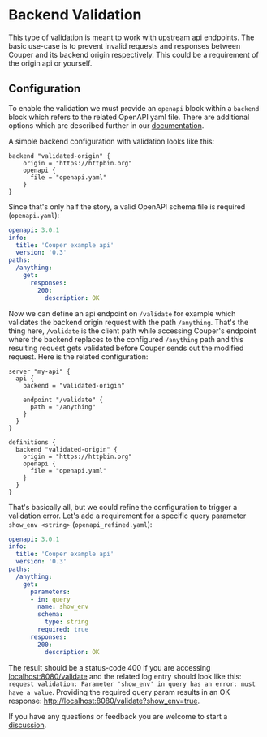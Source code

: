# Backend Validation

This type of validation is meant to work with upstream api endpoints. The basic use-case is to prevent invalid requests
and responses between Couper and its backend origin respectively. This could be a requirement of the origin api or yourself.

## Configuration

To enable the validation we must provide an `openapi` block within a `backend` block which refers to the related OpenAPI yaml file.
There are additional options which are described further in our [documentation](https://github.com/avenga/couper/tree/master/docs#openapi_block).

A simple backend configuration with validation looks like this:

```hcl
backend "validated-origin" {
    origin = "https://httpbin.org"
    openapi {
      file = "openapi.yaml"
    }
}
```

Since that's only half the story, a valid OpenAPI schema file is required (`openapi.yaml`):

```yaml
openapi: 3.0.1
info:
  title: 'Couper example api'
  version: '0.3'
paths:
  /anything:
    get:
      responses:
        200:
          description: OK
```

Now we can define an api endpoint on `/validate` for example which validates the backend origin request with the path
`/anything`. That's the thing here, `/validate` is the client path while accessing Couper's endpoint where the backend
replaces to the configured `/anything` path and this resulting request gets validated before Couper sends out the
modified request. Here is the related configuration:

```hcl
server "my-api" {
  api {
    backend = "validated-origin"

    endpoint "/validate" {
      path = "/anything"
    }
  }
}

definitions {
  backend "validated-origin" {
    origin = "https://httpbin.org"
    openapi {
      file = "openapi.yaml"
    }
  }
}
```

That's basically all, but we could refine the configuration to trigger a validation error. Let's add a requirement for
a specific query parameter `show_env <string>` (`openapi_refined.yaml`): 

```yaml
openapi: 3.0.1
info:
  title: 'Couper example api'
  version: '0.3'
paths:
  /anything:
    get:
      parameters:
      - in: query
        name: show_env
        schema:
          type: string
        required: true
      responses:
        200:
          description: OK
```

The result should be a status-code 400 if you are accessing [localhost:8080/validate](http://localhost:8080/validate) and the related log
entry should look like this: `request validation: Parameter 'show_env' in query has an error: must have a value`.
Providing the required query param results in an OK response: [http://localhost:8080/validate?show_env=true](http://localhost:8080/validate?show_env=true).

If you have any questions or feedback you are welcome to start a [discussion](https://github.com/avenga/couper/discussions).

